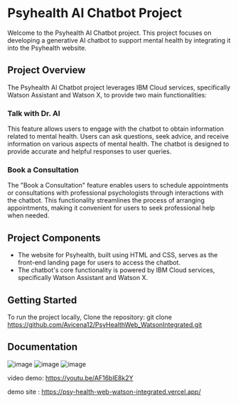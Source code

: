 # Psyhealth AI Chatbot Project

Welcome to the Psyhealth AI Chatbot project. This project focuses on developing a generative AI chatbot to support mental health by integrating it into the Psyhealth website.

## Project Overview
The Psyhealth AI Chatbot project leverages IBM Cloud services, specifically Watson Assistant and Watson X, to provide two main functionalities:

### Talk with Dr. AI
This feature allows users to engage with the chatbot to obtain information related to mental health. Users can ask questions, seek advice, and receive information on various aspects of mental health. The chatbot is designed to provide accurate and helpful responses to user queries.

### Book a Consultation
The "Book a Consultation" feature enables users to schedule appointments or consultations with professional psychologists through interactions with the chatbot. This functionality streamlines the process of arranging appointments, making it convenient for users to seek professional help when needed.

## Project Components
- The website for Psyhealth, built using HTML and CSS, serves as the front-end landing page for users to access the chatbot.
- The chatbot's core functionality is powered by IBM Cloud services, specifically Watson Assistant and Watson X.

## Getting Started
To run the project locally, Clone the repository:
git clone https://github.com/Avicena12/PsyHealthWeb_WatsonIntegrated.git

## Documentation
![image](https://github.com/Avicena12/PsyHealthWeb_WatsonIntegrated/assets/122277654/40e9b653-71aa-4a9c-851f-5e1ec7137810)
![image](https://github.com/Avicena12/PsyHealthWeb_WatsonIntegrated/assets/122277654/4b414bdd-2e91-4b7a-88c5-affe97fedb14)
![image](https://github.com/Avicena12/PsyHealthWeb_WatsonIntegrated/assets/122277654/6c9c9435-533b-46f1-a546-10bfd2fb1fe1)

video demo:
https://youtu.be/AF16bIE8k2Y

demo site :
https://psy-health-web-watson-integrated.vercel.app/
